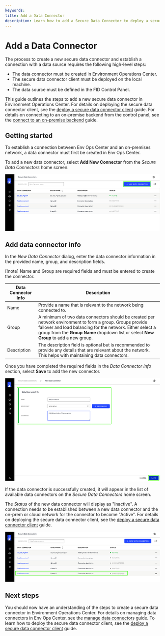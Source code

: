 ```yaml
---
keywords:
title: Add a Data Connector
description: Learn how to add a Secure Data Connector to deploy a secure tunnel for integrating data from data sources on-premises to RadiantOne FID running in the cloud environment.
---
```

# Add a Data Connector

The process to create a new secure data connector and establish a connection with a data source requires the following high-level steps:

- The data connector must be created in Environment Operations Center.
- The secure data connector client must be deployed on the local machine.
- The data source must be defined in the FID Control Panel. 

This guide outlines the steps to add a new secure data connector in Environment Operations Center. For details on deploying the secure data connector client, see the [deploy a secure data connector client](deploy-sdc-client.md) guide. For details on connecting to an on-premise backend from the control panel, see the [connect to an on-premise backend](...) guide.

## Getting started

To establish a connection between Env Ops Center and an on-premises network, a data connector must first be created in Env Ops Center.

To add a new data connector, select **Add New Connector** from the *Secure Data Connectors* home screen.

![image description](images/new-connector.png)

## Add data connector info

In the *New Data Connector* dialog, enter the data connector information in the provided name, group, and description fields.

[!note] Name and Group are required fields and must be entered to create the connector.

| Data Connector Info | Description |
| ------------------- | ----------- |
| Name | Provide a name that is relevant to the network being connected to. |
| Group | A minimum of two data connectors should be created per network environment to form a group. Groups provide failover and load balancing for the network. Either select a group from the **Group Name** dropdown list or select **New Group** to add a new group. | 
| Description | The description field is optional but is recommended to provide any details that are relevant about the network. This helps with maintaining data connectors. |

Once you have completed the required fields in the *Data Connector Info* section, select **Save** to add the new connector.

![image description](images/save-connector.png)

If the data connector is successfully created, it will appear in the list of available data connectors on the *Secure Data Connectors* home screen.

The *Status* of the new data connector will display as "Inactive". A connection needs to be established between a new data connector and the on-prem or cloud network for the connector to become "Active". For details on deploying the secure data connector client, see the [deploy a secure data connector client](deploy-sdc-client.md) guide.

![image description](images/new-connector-created.png)

## Next steps

You should now have an understanding of the steps to create a secure data connector in Environment Operations Center. For details on managing data connectors in Env Ops Center, see the [manage data connectors](manage-data-connectors.md) guide. To learn how to deploy the secure data connector client, see the [deploy a secure data connector client](deploy-sdc-client.md) guide.
